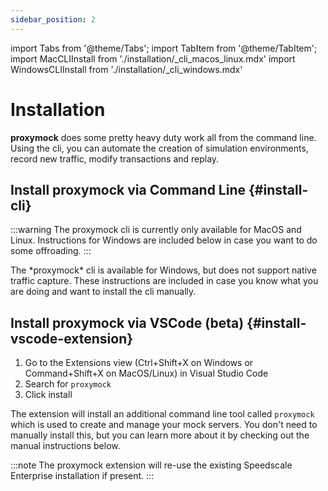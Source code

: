 ```yaml
---
sidebar_position: 2
---
```

import Tabs from '@theme/Tabs';
import TabItem from '@theme/TabItem';
import MacCLIInstall from './installation/\_cli_macos_linux.mdx'
import WindowsCLIInstall from './installation/\_cli_windows.mdx'

# Installation

**proxymock** does some pretty heavy duty work all from the command line.  Using the cli, you can automate the creation of simulation environments, record new traffic, modify transactions and replay. 

## Install proxymock via Command Line {#install-cli}

:::warning
The proxymock cli is currently only available for MacOS and Linux. Instructions for Windows are included below in case you want to do some offroading.
:::

<Tabs>
<TabItem value="MacOS/Linux">
<MacCLIInstall />
</TabItem>
<TabItem value="Windows"> 
The *proxymock* cli is available for Windows, but does not support native traffic capture. These instructions are included in case you know what you are doing and want to install the cli manually.
<WindowsCLIInstall />
</TabItem>
</Tabs>

## Install proxymock via VSCode (beta) {#install-vscode-extension}

1. Go to the Extensions view (Ctrl+Shift+X on Windows or Command+Shift+X on MacOS/Linux) in Visual Studio Code
1. Search for `proxymock`
1. Click install 

The extension will install an additional command line tool called `proxymock` which is used to create and manage your mock 
servers. You don't need to manually install this, but you can learn more about it by checking out the manual instructions below.

:::note
The proxymock extension will re-use the existing Speedscale Enterprise installation if present.
:::